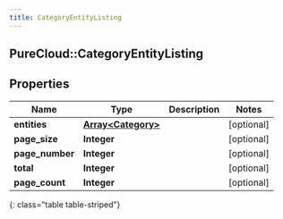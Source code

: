 ```yaml
---
title: CategoryEntityListing
---
```

## PureCloud::CategoryEntityListing

## Properties

|Name | Type | Description | Notes|
|------------ | ------------- | ------------- | -------------|
| **entities** | [**Array&lt;Category&gt;**](Category.html) |  | [optional] |
| **page_size** | **Integer** |  | [optional] |
| **page_number** | **Integer** |  | [optional] |
| **total** | **Integer** |  | [optional] |
| **page_count** | **Integer** |  | [optional] |
{: class="table table-striped"}


